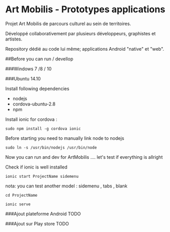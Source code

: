 # Art Mobilis - Prototypes applications

Projet Art Mobilis de parcours culturel au sein de territoires.

Développé collaborativement par plusieurs développeurs, graphistes et artistes.

Repository dédié au code lui même; applications Android "native" et "web".


##Before you can run / devellop

###Windows 7 /8 / 10


###Ubuntu 14.10

Install following dependencies 
- nodejs
- cordova-ubuntu-2.8
- npm

Install ionic for cordova :

    sudo npm install -g cordova ionic

Before starting you need to manually link node to nodejs

    sudo ln -s /usr/bin/nodejs /usr/bin/node

Now you can run and dev for ArtMobilis .... let's test if everything is allright

Check if ionic is well installed

    ionic start ProjectName sidemenu
    
nota: you can test another model : sidemenu , tabs , blank

    cd ProjectName
    
    ionic serve

###Ajout plateforme Android
TODO

###Ajout sur Play store
TODO
